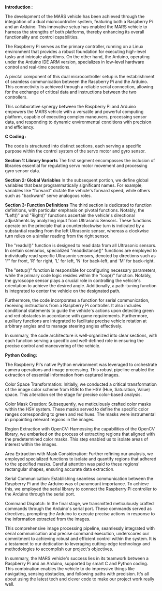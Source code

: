 **Introduction :**

  The development of the MARS vehicle has been achieved through the integration of a dual microcontroller system, 
featuring both a Raspberry Pi and an Arduino. This innovative setup has enabled the MARS vehicle to harness the strengths of both platforms,
thereby enhancing its overall functionality and control capabilities.
  
  The Raspberry Pi serves as the primary controller, running on a Linux environment that provides a robust foundation for executing high-level tasks and intricate algorithms.
On the other hand, the Arduino, operating under the Arduino IDE ARM version, specializes in low-level hardware control and real-time operations.
  
  A pivotal component of this dual microcontroller setup is the establishment of seamless communication between the Raspberry Pi and the Arduino.
This connectivity is achieved through a reliable serial connection, allowing for the exchange of critical data and instructions between the two controllers.

  This collaborative synergy between the Raspberry Pi and Arduino empowers the MARS vehicle with a versatile and powerful computing platform,
capable of executing complex maneuvers, processing sensor data, and responding to dynamic environmental conditions with precision and efficiency.

**C Coding :**

  The code is structured into distinct sections, each serving a specific purpose within the control system of the servo motor and gyro sensor.

**Section 1: Library Imports**
  The first segment encompasses the inclusion of libraries essential for regulating servo motor movement and processing gyro sensor data.

**Section 2: Global Variables**
  In the subsequent portion, we define global variables that bear programmatically significant names. For example, variables like "forward" dictate the vehicle's forward speed,
while others such as "backward" serve analogous roles.

**Section 3: Function Definitions**
  The third section is dedicated to function definitions, with particular emphasis on pivotal functions. Notably, the "Left()" and "Right()" functions
ascertain the vehicle's directional adjustments by analyzing input from Ultrasonic Sensors. These functions operate on the principle that a counterclockwise turn is indicated 
by a substantial reading from the left Ultrasonic sensor, whereas a clockwise turn relies on a similar reading from the right sensor.

  The "readul()" function is designed to read data from all Ultrasonic sensors. In certain scenarios, specialized "readdistance()" functions are employed to individually read specific
Ultrasonic sensors, denoted by directions such as 'F' for front, 'R' for right, 'L' for left, 'N' for back-left, and 'M' for back-right.

  The "setup()" function is responsible for configuring necessary parameters, while the primary code logic resides within the "loop()" function.
Notably, the gyroscope sensor plays a crucial role in controlling the vehicle's orientation to achieve the desired angle.
Additionally, a path-tuning function is integrated to center the vehicle on the designated path.

  Furthermore, the code incorporates a function for serial communication, receiving instructions from a Raspberry Pi controller. It also includes conditional statements to guide 
the vehicle's actions upon detecting green and red obstacles in accordance with game requirements. Furthermore, auxiliary functions are integrated to facilitate precise
vehicle rotation at arbitrary angles and to manage steering angles effectively.

  In summary, the code architecture is well-organized into clear sections, with each function serving a specific and well-defined role in ensuring the precise control and maneuvering
of the vehicle.

**Python Coding:**

  The Raspberry Pi's native Python environment was leveraged to orchestrate camera operations and image processing. This robust pipeline enabled the extraction of essential information from captured images.

Color Space Transformation:
  Initially, we conducted a critical transformation of the image color scheme from RGB to the HSV (Hue, Saturation, Value) space.
This alteration set the stage for precise color-based analysis.

Color Mask Creation:
  Subsequently, we meticulously crafted color masks within the HSV system. These masks served to define the specific color ranges corresponding to green and red hues.
The masks were instrumental in pinpointing relevant regions in the images.

Region Extraction with OpenCV:
  Harnessing the capabilities of the OpenCV library, we embarked on the process of extracting regions that aligned with the predetermined color masks.
This step enabled us to isolate areas of interest within the images.

Area Extraction with Mask Consideration:
  Further refining our analysis, we employed specialized functions to isolate and quantify regions that adhered to the specified masks.
Careful attention was paid to these regions' rectangular shapes, ensuring accurate data extraction.

Serial Communication:
  Establishing seamless communication between the Raspberry Pi and the Arduino was of paramount importance. To achieve this,
we employed the serial library to connect the Raspberry Pi controller to the Arduino through the serial port.

Command Dispatch:
  In the final stage, we transmitted meticulously crafted commands through the Arduino's serial port. These commands served as directives, 
prompting the Arduino to execute precise actions in response to the information extracted from the images.

  This comprehensive image processing pipeline, seamlessly integrated with serial communication and precise command execution,
underscores our commitment to achieving robust and efficient control within the system. It is a testament to our dedication to leveraging 
cutting-edge technology and methodologies to accomplish our project's objectives.

  In summary, the MARS vehicle's success lies in its teamwork between a Raspberry Pi and an Arduino, supported by smart C and Python coding.
This combination enables the vehicle to do impressive things like navigating, sensing obstacles, and following paths with precision.
It's all about using the latest tech and clever code to make our project work really well.





